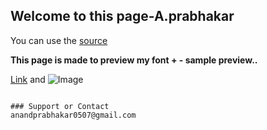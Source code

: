 ## Welcome to this page-A.prabhakar

You can use the [source](https://github.com/anandprabhakar0507/font-increase-and-decrease-using-javascript) 


**This page is made to preview my font + - sample preview..** 

[Link](https://github.com/anandprabhakar0507/font-increase-and-decrease-using-javascript) and ![Image](https://encrypted-tbn0.gstatic.com/images?q=tbn:ANd9GcQ3SOBIIhJDARr5BWucY78CaMe2a6c_ED4VSPnHleV1PGJNfb0Geg)
```

### Support or Contact
anandprabhakar0507@gmail.com
